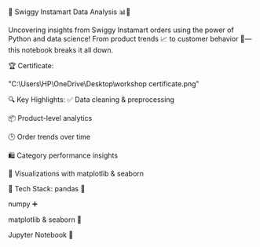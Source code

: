 🛒 Swiggy Instamart Data Analysis 📊🐍

Uncovering insights from Swiggy Instamart orders using the power of Python and data science!
From product trends 📈 to customer behavior 🧠—this notebook breaks it all down.

🏆 Certificate:

"C:\Users\HP\OneDrive\Desktop\workshop certificate.png"

🔍 Key Highlights:
✅ Data cleaning & preprocessing

📦 Product-level analytics

🕒 Order trends over time

🛍️ Category performance insights

📐 Visualizations with matplotlib & seaborn

📁 Tech Stack:
pandas 🐼

numpy ➕

matplotlib & seaborn 🎨

Jupyter Notebook 📓
